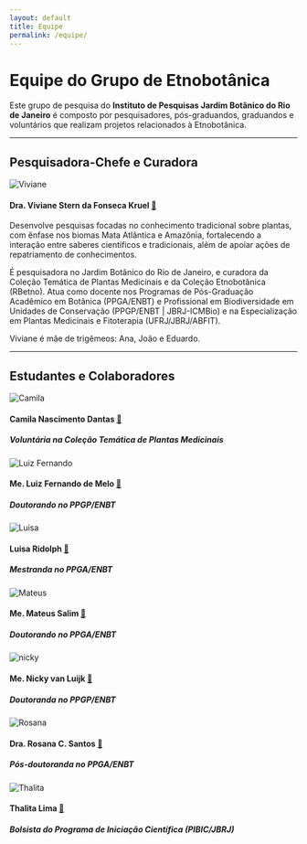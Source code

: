 ```yaml
---
layout: default
title: Equipe
permalink: /equipe/
---
```


# Equipe do Grupo de Etnobotânica

Este grupo de pesquisa do **Instituto de Pesquisas Jardim Botânico do Rio de Janeiro** é composto por pesquisadores, pós-graduandos, graduandos e voluntários que realizam projetos relacionados à Etnobotânica.

---

## Pesquisadora-Chefe e Curadora

<div class="imagem-com-texto-esquerda">
    <img src="{{ site.baseurl }}/assets/images/viviane.png" alt="Viviane">
</div> 

#### Dra. Viviane Stern da Fonseca Kruel [🔗](http://lattes.cnpq.br/0560294487722709)

Desenvolve pesquisas focadas no conhecimento tradicional sobre plantas, com ênfase nos biomas Mata Atlântica e Amazônia, fortalecendo a interação entre saberes científicos e tradicionais, além de apoiar ações de repatriamento de conhecimentos. 

É pesquisadora no Jardim Botânico do Rio de Janeiro, e curadora da Coleção Temática de Plantas Medicinais e da Coleção Etnobotânica (RBetno). Atua como docente nos Programas de Pós-Graduação Acadêmico em Botânica (PPGA/ENBT) e Profissional em Biodiversidade em Unidades de Conservação (PPGP/ENBT | JBRJ-ICMBio) e na Especialização em Plantas Medicinais e Fitoterapia (UFRJ/JBRJ/ABFIT). 

Viviane é mãe de trigêmeos: Ana, João e Eduardo.

---

## Estudantes e Colaboradores

<div class="imagem-com-texto-esquerda">
    <img src="{{ site.baseurl }}/assets/images/camila.png" alt="Camila">
</div> 

#### Camila Nascimento Dantas [🔗](http://lattes.cnpq.br/4396367747910248)
##### Voluntária na Coleção Temática de Plantas Medicinais

<div class="limpar-float"></div>
<div class="imagem-com-texto-esquerda">
    <img src="{{ site.baseurl }}/assets/images/luiz_fernando.png" alt="Luiz Fernando">
</div> 

#### Me. Luiz Fernando de Melo [🔗](http://lattes.cnpq.br/4258771891384632)
##### Doutorando no PPGP/ENBT

<div class="limpar-float"></div>
<div class="imagem-com-texto-esquerda">
    <img src="{{ site.baseurl }}/assets/images/luisa.png" alt="Luisa">
</div> 

#### Luisa Ridolph [🔗](http://lattes.cnpq.br/5593552951372724)
##### Mestranda no PPGA/ENBT

<div class="limpar-float"></div>
<div class="imagem-com-texto-esquerda">
    <img src="{{ site.baseurl }}/assets/images/mateus.png" alt="Mateus">
</div> 

#### Me. Mateus Salim [🔗](http://lattes.cnpq.br/0248529376853174)
##### Doutorando no PPGA/ENBT

<div class="limpar-float"></div>
<div class="imagem-com-texto-esquerda">
    <img src="{{ site.baseurl }}/assets/images/nicky.png" alt="nicky">
</div>

#### Me. Nicky van Luijk [🔗](http://lattes.cnpq.br/3013537979299517)
##### Doutoranda no PPGP/ENBT

<div class="limpar-float"></div>
<div class="imagem-com-texto-esquerda">
    <img src="{{ site.baseurl }}/assets/images/rosana.png" alt="Rosana">
</div>

#### Dra. Rosana C. Santos [🔗](http://lattes.cnpq.br/2754673352772277)
##### Pós-doutoranda no PPGA/ENBT

<div class="limpar-float"></div>
<div class="imagem-com-texto-esquerda">
    <img src="{{ site.baseurl }}/assets/images/thalita.png" alt="Thalita">
</div>
 
#### Thalita Lima [🔗](http://lattes.cnpq.br/9806013473257535)
##### Bolsista do Programa de Iniciação Científica (PIBIC/JBRJ)
